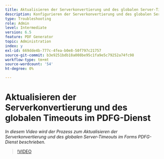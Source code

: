 ```yaml
---
title: Aktualisieren der Serverkonvertierung und des globalen Server-Timeouts im PDFG-Dienst
description: Konfigurieren der Serverkonvertierung und des globalen Server-Timeouts für PDF Generator
type: Troubleshooting
role: Admin
level: Intermediate
version: 6.5
feature: PDF Generator
topic: Administration
index: y
exl-id: 669dde4b-777c-4fea-b0e8-50f797c21757
source-git-commit: b3e9251bdb18a008be95c1fa9e5c79252a74fc98
workflow-type: tm+mt
source-wordcount: '54'
ht-degree: 0%

---
```


# Aktualisieren der Serverkonvertierung und des globalen Timeouts im PDFG-Dienst

*In diesem Video wird der Prozess zum Aktualisieren der Serverkonvertierung und des globalen Server-Timeouts im Forms PDFG-Dienst beschrieben.*

>[!VIDEO](https://video.tv.adobe.com/v/335514?quality=12&learn=on)
